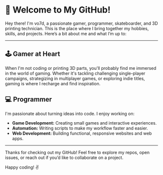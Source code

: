 # 👋 Welcome to My GitHub!

Hey there! I'm vo7d, a passionate gamer, programmer, skateboarder, and 3D printing technician. This is the place where I bring together my hobbies, skills, and projects. Here’s a bit about me and what I’m up to:

---

## 🕹️ Gamer at Heart
When I'm not coding or printing 3D parts, you'll probably find me immersed in the world of gaming. Whether it's tackling challenging single-player campaigns, strategizing in multiplayer games, or exploring indie titles, gaming is where I recharge and find inspiration.

## 💻 Programmer
I'm passionate about turning ideas into code. I enjoy working on:

- **Game Development:** Creating small games and interactive experiences.
- **Automation:** Writing scripts to make my workflow faster and easier.
- **Web Development:** Building functional, responsive websites and web apps.

---

Thanks for checking out my GitHub! Feel free to explore my repos, open issues, or reach out if you’d like to collaborate on a project.

Happy coding! ✌️
